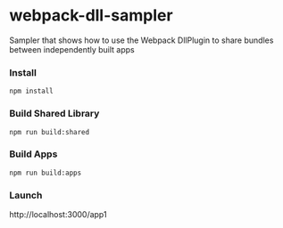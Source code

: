 # webpack-dll-sampler
Sampler that shows how to use the Webpack DllPlugin to share bundles between independently built apps

### Install
    npm install
    
### Build Shared Library
    npm run build:shared
    
### Build Apps
    npm run build:apps
    
### Launch
http://localhost:3000/app1
